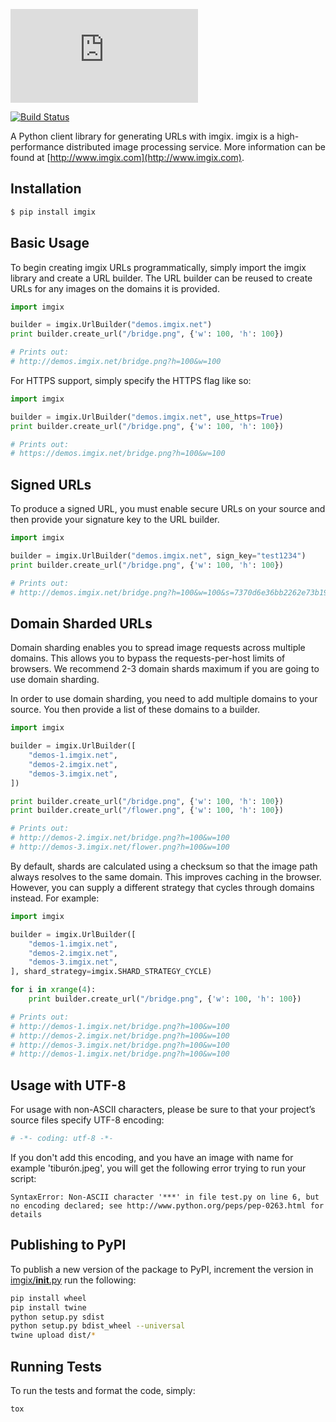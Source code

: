 ![imgix logo](https://assets.imgix.net/imgix-logo-web-2014.pdf?page=2&fm=png&w=200&h=200)

[![Build Status](https://travis-ci.org/imgix/imgix-python.png?branch=master)](https://travis-ci.org/imgix/imgix-python)

A Python client library for generating URLs with imgix. imgix is a high-performance
distributed image processing service. More information can be found at
[http://www.imgix.com](http://www.imgix.com).

Installation
------------

```bash
$ pip install imgix
```

Basic Usage
-----------

To begin creating imgix URLs programmatically, simply import the imgix library
and create a URL builder. The URL builder can be reused to create URLs for any
images on the domains it is provided.


```python
import imgix

builder = imgix.UrlBuilder("demos.imgix.net")
print builder.create_url("/bridge.png", {'w': 100, 'h': 100})

# Prints out:
# http://demos.imgix.net/bridge.png?h=100&w=100
```

For HTTPS support, simply specify the HTTPS flag like so:

```python
import imgix

builder = imgix.UrlBuilder("demos.imgix.net", use_https=True)
print builder.create_url("/bridge.png", {'w': 100, 'h': 100})

# Prints out:
# https://demos.imgix.net/bridge.png?h=100&w=100
```

Signed URLs
-----------

To produce a signed URL, you must enable secure URLs on your source and then
provide your signature key to the URL builder.

```python
import imgix

builder = imgix.UrlBuilder("demos.imgix.net", sign_key="test1234")
print builder.create_url("/bridge.png", {'w': 100, 'h': 100})

# Prints out:
# http://demos.imgix.net/bridge.png?h=100&w=100&s=7370d6e36bb2262e73b19578739af1af
```


Domain Sharded URLs
-------------------

Domain sharding enables you to spread image requests across multiple domains.
This allows you to bypass the requests-per-host limits of browsers. We
recommend 2-3 domain shards maximum if you are going to use domain sharding.

In order to use domain sharding, you need to add multiple domains to your
source. You then provide a list of these domains to a builder.

```python
import imgix

builder = imgix.UrlBuilder([
    "demos-1.imgix.net",
    "demos-2.imgix.net",
    "demos-3.imgix.net",
])

print builder.create_url("/bridge.png", {'w': 100, 'h': 100})
print builder.create_url("/flower.png", {'w': 100, 'h': 100})

# Prints out:
# http://demos-2.imgix.net/bridge.png?h=100&w=100
# http://demos-3.imgix.net/flower.png?h=100&w=100
```

By default, shards are calculated using a checksum so that the image path
always resolves to the same domain. This improves caching in the browser.
However, you can supply a different strategy that cycles through domains
instead. For example:

```python
import imgix

builder = imgix.UrlBuilder([
    "demos-1.imgix.net",
    "demos-2.imgix.net",
    "demos-3.imgix.net",
], shard_strategy=imgix.SHARD_STRATEGY_CYCLE)

for i in xrange(4):
    print builder.create_url("/bridge.png", {'w': 100, 'h': 100})

# Prints out:
# http://demos-1.imgix.net/bridge.png?h=100&w=100
# http://demos-2.imgix.net/bridge.png?h=100&w=100
# http://demos-3.imgix.net/bridge.png?h=100&w=100
# http://demos-1.imgix.net/bridge.png?h=100&w=100
```

Usage with UTF-8
---------------------------------------------------

For usage with non-ASCII characters, please be sure to that your project’s source files specify UTF-8 encoding:

```python
# -*- coding: utf-8 -*-
```

If you don't add this encoding, and you have an image with name for example 'tiburón.jpeg', you will get the following error trying to run your script:

```
SyntaxError: Non-ASCII character '***' in file test.py on line 6, but no encoding declared; see http://www.python.org/peps/pep-0263.html for details
```

Publishing to PyPI
------------------

To publish a new version of the package to PyPI, increment the version in [imgix/__init__.py](https://github.com/imgix/imgix-python/blob/master/imgix/__init__.py) run the following:

```bash
pip install wheel
pip install twine
python setup.py sdist
python setup.py bdist_wheel --universal
twine upload dist/*
```

Running Tests
-------------

To run the tests and format the code, simply:

```
tox
```
